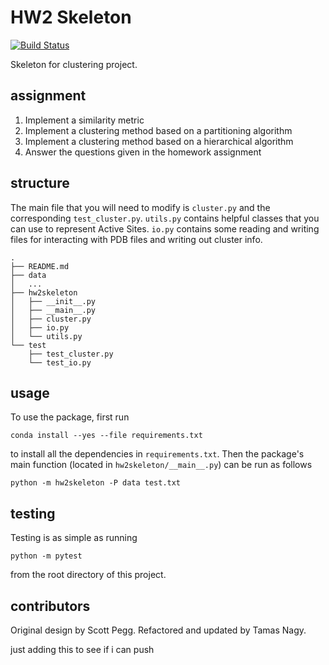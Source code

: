 # HW2 Skeleton

[![Build
Status](https://travis-ci.org/zach-hois/ClusteringAlgorithmHW2.svg?branch=master)](https://travis-ci.org/zach-hois/ClusteringAlgorithmHW2)

Skeleton for clustering project.

## assignment

1. Implement a similarity metric
2. Implement a clustering method based on a partitioning algorithm
3. Implement a clustering method based on a hierarchical algorithm
4. Answer the questions given in the homework assignment


## structure

The main file that you will need to modify is `cluster.py` and the corresponding `test_cluster.py`. `utils.py` contains helpful classes that you can use to represent Active Sites. `io.py` contains some reading and writing files for interacting with PDB files and writing out cluster info.

```
.
├── README.md
├── data
│   ...
├── hw2skeleton
│   ├── __init__.py
│   ├── __main__.py
│   ├── cluster.py
│   ├── io.py
│   └── utils.py
└── test
    ├── test_cluster.py
    └── test_io.py
```

## usage

To use the package, first run

```
conda install --yes --file requirements.txt
```

to install all the dependencies in `requirements.txt`. Then the package's
main function (located in `hw2skeleton/__main__.py`) can be run as
follows

```
python -m hw2skeleton -P data test.txt
```

## testing

Testing is as simple as running

```
python -m pytest
```

from the root directory of this project.


## contributors

Original design by Scott Pegg. Refactored and updated by Tamas Nagy.


just adding this to see if i can push 
